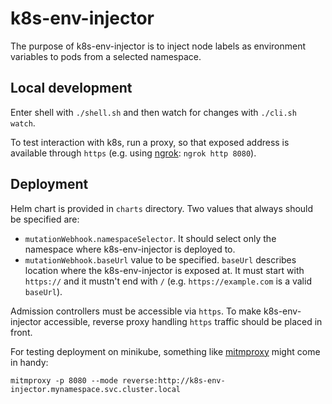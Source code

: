 # k8s-env-injector

The purpose of k8s-env-injector is to inject node labels as environment variables to pods from a selected namespace.

## Local development

Enter shell with `./shell.sh` and then watch for changes with `./cli.sh watch`.

To test interaction with k8s, run a proxy, so that exposed address is available through `https` (e.g. using [ngrok](https://ngrok.com): `ngrok http 8080`).

## Deployment

Helm chart is provided in `charts` directory. 
Two values that always should be specified are:
- `mutationWebhook.namespaceSelector`. It should select only the namespace where k8s-env-injector is deployed to.
- `mutationWebhook.baseUrl` value to be specified. `baseUrl` describes location where the k8s-env-injector is exposed at. 
  It must start with `https://` and it mustn't end with `/` (e.g. `https://example.com` is a valid `baseUrl`).

Admission controllers must be accessible via `https`. 
To make k8s-env-injector accessible, reverse proxy handling `https` traffic should be placed in front. 

For testing deployment on minikube, something like [mitmproxy](https://github.com/mitmproxy/mitmproxy) might come in handy:
```shell
mitmproxy -p 8080 --mode reverse:http://k8s-env-injector.mynamespace.svc.cluster.local
```
